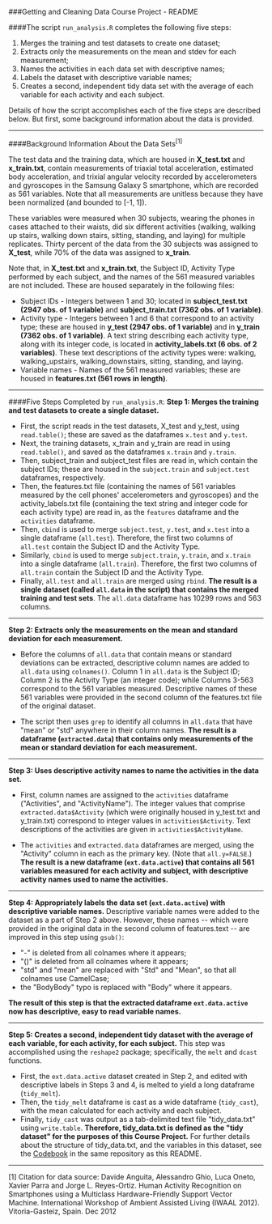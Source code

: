 ###Getting and Cleaning Data Course Project - README

####The script `run_analysis.R` completes the following five steps:

1. Merges the training and test datasets to create one dataset;
2. Extracts only the measurements on the mean and stdev for each measurement;
3. Names the activities in each data set with descriptive names;
4. Labels the dataset with descriptive variable names;
5. Creates a second, independent tidy data set with the average of each variable
   for each activity and each subject.

Details of how the script accomplishes each of the five steps are described below. But first, some background information about the data is provided.

---
####Background Information About the Data Sets<sup>[1]</sup>

The test data and the training data, which are housed in **X_test.txt** and **x_train.txt**, contain measurements of triaxial total acceleration, estimated body acceleration, and trixial angular velocity recorded by accelerometers and gyroscopes in the Samsung Galaxy S smartphone, which are recorded as 561 variables.
Note that all measurements are unitless because they have been normalized (and bounded to [-1, 1]). 

These variables were measured when 30 subjects, wearing the phones in cases attached to their waists, did six different activities (walking, walking up stairs, walking down stairs, sitting, standing, and laying) for multiple replicates. Thirty percent of the data from the 30 subjects was assigned to **X_test**, while 70% of the data was assigned to **x_train**. 

Note that, in **X_test.txt** and **x_train.txt**, the Subject ID, Activity Type performed by each subject, and the names of the 561 measured variables are not included. These are housed separately in the following files:

* Subject IDs - Integers between 1 and 30; located in **subject_test.txt (2947 obs. of 1 variable)** and **subject_train.txt (7362 obs. of 1 variable)**.
* Activity type - Integers between 1 and 6 that correspond to an activity type; these are housed in **y_test (2947 obs. of 1 variable)** and in **y_train (7362 obs. of 1 variable)**. A text string describing each activity type, along with its integer code, is located in **activity_labels.txt (6 obs. of 2 variables)**. These text descriptions of the activity types were: walking, walking_upstairs, walking_downstairs, sitting, standing, and laying.
* Variable names - Names of the 561 measured variables; these are housed in **features.txt (561 rows in length)**.

---
####Five Steps Completed by `run_analysis.R`:
**Step 1: Merges the training and test datasets to create a single dataset.**

* First, the script reads in the test datasets, X_test and y_test, using `read.table()`; these are saved as the dataframes `x.test` and `y.test`. 
* Next, the training datasets, x_train and y_train are read in using `read.table()`, and saved as the dataframes `x.train` and `y.train`. 
* Then, subject_train and subject_test files are read in, which contain the subject IDs; these are housed in the `subject.train` and `subject.test` dataframes, respectively. 
* Then, the features.txt file (containing the names of 561 variables measured by the cell phones' accelerometers and gyroscopes) and the activity_labels.txt file (containing the text string and integer code for each activity type) are read in, as the `features` dataframe and the `activities` dataframe.
* Then, `cbind` is used to merge `subject.test`, `y.test`, and `x.test` into a single dataframe (`all.test`). Therefore, the first two columns of `all.test` contain the Subject ID and the Activity Type.
* Similarly, `cbind` is used to merge `subject.train`, `y.train`, and `x.train` into a single dataframe (`all.train`). Therefore, the first two columns of `all.train` contain the Subject ID and the Activity Type.
* Finally, `all.test` and `all.train` are merged using `rbind`. **The result is a single dataset (called `all.data` in the script) that contains the merged training and test sets**. The `all.data` dataframe has 10299 rows and 563 columns.

---

**Step 2: Extracts only the measurements on the mean and standard deviation for each measurement.**

* Before the columns of `all.data` that contain means or standard deviations can be extracted, descriptive column names are added to `all.data` using `colnames()`. Column 1 in `all.data` is the Subject ID; Column 2 is the Activity Type (an integer code); while Columns 3-563 correspond to the 561 variables measured. Descriptive names of these 561 variables were provided in the second column of the features.txt file of the original dataset. 

* The script then uses `grep` to identify all columns in `all.data` that have "mean" or "std" anywhere in their column names. **The result is a dataframe (`extracted.data`) that contains only measurements of the mean or standard deviation for each measurement.**

---

**Step 3: Uses descriptive activity names to name the activities in the data set.**

* First, column names are assigned to the `activities` dataframe ("Activities", and "ActivityName").
The integer values that comprise `extracted.data$Activity` (which were originally housed in y_test.txt and y_train.txt) correspond to integer values in `activities$Activity`. Text descriptions of the activities are given in `activities$ActivityName`.

* The `activities` and `extracted.data` dataframes are merged, using the "Activity" column in each as the primary key. (Note that `all.y=FALSE`.)
**The result is a new dataframe (`ext.data.active`) that contains all 561 variables measured for each activity and subject, with descriptive activity names used to name the activities.**

---

**Step 4: Appropriately labels the data set (`ext.data.active`) with descriptive variable names.**
Descriptive variable names were added to the dataset as a part of Step 2 above. However, these names -- which were provided in the original data in the second column of features.text -- are improved in this step using `gsub()`:

* "-" is deleted from all colnames where it appears;
* "()" is deleted from all colnames where it appears;
* "std" and "mean" are replaced with "Std" and "Mean", so that all colnames use CamelCase;
* the "BodyBody" typo is replaced with "Body" where it appears.

**The result of this step is that the extracted dataframe `ext.data.active` now has descriptive, easy to read variable names.**

---

**Step 5: Creates a second, independent tidy dataset with the average of each variable, for each activity, for each subject.**
This step was accomplished using the `reshape2` package; specifically, the `melt` and `dcast` functions. 

* First, the `ext.data.active` dataset created in Step 2, and edited with descriptive labels in Steps 3 and 4, is melted to yield a long dataframe (`tidy_melt`). 
* Then, the `tidy_melt` dataframe is cast as a wide dataframe (`tidy_cast`), with the mean calculated for each activity and each subject. 
* Finally, `tidy_cast` was output as a tab-delimited text file "tidy_data.txt" using `write.table`. **Therefore, tidy_data.txt is defined as the "tidy dataset" for the purposes of this Course Project.** For further details about the structure of tidy_data.txt, and the variables in this dataset, see the <a href="https://github.com/mjm06/CleaningDataCourseProject/blob/master/codebook.md"> Codebook</a> in the same repository as this README.

---

[1] Citation for data source:  Davide Anguita, Alessandro Ghio, Luca Oneto, Xavier Parra and Jorge L. Reyes-Ortiz. Human Activity Recognition on Smartphones using a Multiclass Hardware-Friendly Support Vector Machine. International Workshop of Ambient Assisted Living (IWAAL 2012). Vitoria-Gasteiz, Spain. Dec 2012
